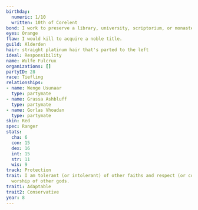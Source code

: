 ```yaml
---
birthday:
  numeric: 1/10
  written: 10th of Corelent
bond: I work to preserve a library, university, scriptorium, or monastery.
eyes: Orange
flaw: I would kill to acquire a noble title.
guild: Alderden
hair: straight platinum hair that's parted to the left
ideal: Responsibility
name: Wulfe Fulcrux
organizations: []
partyID: 28
race: Tiefling
relationships:
- name: Wenge Usunaar
  type: partymate
- name: Grassa Ashbluff
  type: partymate
- name: Gorlas Vhoadan
  type: partymate
skin: Red
spec: Ranger
stats:
  cha: 6
  con: 15
  dex: 16
  int: 15
  str: 11
  wis: 9
track: Protection
trait: I am tolerant (or intolerant) of other faiths and respect (or condemn) the
  worship of other gods.
trait1: Adaptable
trait2: Conservative
year: 8
---
```

